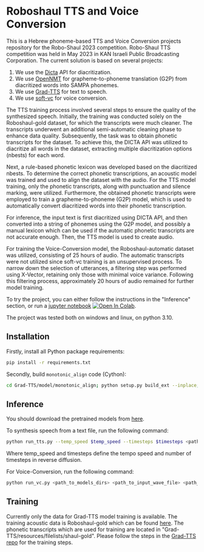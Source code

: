 # Roboshaul TTS and Voice Conversion
This is a Hebrew phoneme-based TTS and Voice Conversion projects repository for the Robo-Shaul 2023 competition.
Robo-Shaul TTS competition was held in May 2023 in KAN Israeli Public Broadcasting Corporation. The current solution is based on several projects:
1. We use the [Dicta](https://dicta.org.il/) API for diacritization.
2. We use [OpenNMT](https://opennmt.net/) for grapheme-to-phoneme translation (G2P) from diacritized words into SAMPA phonemes.
3. We use [Grad-TTS](https://grad-tts.github.io/) for text to speech.
4. We use [soft-vc](https://github.com/bshall/soft-vc) for voice conversion.

The TTS training process involved several steps to ensure the quality of the synthesized speech. Initially, the training was conducted solely on the Roboshaul-gold dataset, for which the transcripts were much cleaner. The transcripts underwent an additional semi-automatic cleaning phase to enhance data quality. Subsequently, the task was to obtain phonetic transcripts for the dataset. To achieve this, the DICTA API was utilized to diacritize all words in the dataset, extracting multiple diacritization options (nbests) for each word.

Next, a rule-based phonetic lexicon was developed based on the diacritized nbests. To determine the correct phonetic transcriptions, an acoustic model was trained and used to align the dataset with the audio. 
For the TTS model training, only the phonetic transcripts, along with punctuation and silence marking, were utilized. 
Furthermore, the obtained phonetic transcripts were employed to train a grapheme-to-phoneme (G2P) model, which is used to automatically convert diacritized words into their phonetic transcription.

For inference, the input text is first diacritized using DICTA API, and then converted into a string of phonemes using the G2P model, and possibly a manual lexicon which can be used if the automatic phonetic transcripts are not accurate enough. Then, the TTS model is used to create audio.

For training the Voice-Conversion model, the Roboshaul-automatic dataset was utilized, consisting of 25 hours of audio. The automatic transcripts were not utilized since soft-vc training is an unsupervised process. To narrow down the selection of utterances, a filtering step was performed using X-Vector, retaining only those with minimal voice variance. Following this filtering process, approximately 20 hours of audio remained for further model training.


To try the project, you can either follow the instructions in the "Inference" section, or run a [jupyter notebook](/TTS_Demo.ipynb) <a target="_blank" href="https://colab.research.google.com/github/maxlvov/roboshaul_tts_vc/blob/main/TTS_Demo.ipynb"><img src="https://colab.research.google.com/assets/colab-badge.svg" alt="Open In Colab"/></a>.

The project was tested both on windows and linux, on python 3.10.

## Installation

Firstly, install all Python package requirements:

  ```bash
  pip install -r requirements.txt
  ```

Secondly, build `monotonic_align` code (Cython):

  ```bash
  cd Grad-TTS/model/monotonic_align; python setup.py build_ext --inplace; cd ../../..
  ```
## Inference
You should download the pretrained models from [here](https://drive.google.com/drive/folders/1_roT7UgozdehF-Ae-1bLOYApnpwkSs5y?usp=sharing).

To synthesis speech from a text file, run the following command:

  ```bash
  python run_tts.py --temp_speed $temp_speed --timesteps $timesteps <path_to_models_dirs> <path_to_textual_file> <path_to_output_wave_file>
  ```
  
Where temp_speed and timesteps define the tempo speed and number of timesteps in reverse diffusion.

For Voice-Conversion, run the following command:

  ```bash
  python run_vc.py <path_to_models_dirs> <path_to_input_wave_file> <path_to_output_wave_file>
  ```
## Training

Currently only the data for Grad-TTS model training is available. The training acoustic data is Roboshaul-gold which can be found [here](https://openslr.org/134/). The phonetic transcripts which are used for training are located in "Grad-TTS/resources/filelists/shaul-gold". 
Please follow the steps in the [Grad-TTS repo](https://github.com/huawei-noah/Speech-Backbones/tree/main/Grad-TTS) for the training steps.

